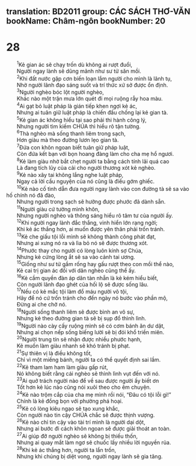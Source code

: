 translation: BD2011
group: CÁC SÁCH THƠ-VĂN
bookName: Châm-ngôn 
bookNumber: 20
-------

<div class="title"><h1>28</h1></div>
<span class="verse ch_28_1">  <sup>1</sup>Kẻ gian ác sẽ chạy trốn dù không ai rượt đuổi,<br/>  Người ngay lành sẽ dũng mãnh như sư tử săn mồi.<br/></span>
<span class="verse ch_28_2">  <sup>2</sup>Khi đất nước gặp cơn biến loạn lắm người cho mình là lãnh tụ,<br/>  Nhờ người lãnh đạo sáng suốt và trí thức xứ sở được ổn định.<br/></span>
<span class="verse ch_28_3">  <sup>3</sup>Người nghèo bóc lột người nghèo,<br/>  Khác nào một trận mưa lớn quét đi mọi ruộng rẫy hoa màu.<br/></span>
<span class="verse ch_28_4">  <sup>4</sup>Ai gạt bỏ luật pháp là gián tiếp khen ngợi kẻ ác,<br/>  Nhưng ai tuân giữ luật pháp là chiến đấu chống lại kẻ gian tà.<br/></span>
<span class="verse ch_28_5">  <sup>5</sup>Kẻ gian ác không hiểu tại sao phải thi hành công lý,<br/>  Nhưng người tìm kiếm CHÚA thì hiểu rõ tận tường.<br/></span>
<span class="verse ch_28_6">  <sup>6</sup>Thà nghèo mà sống thanh liêm trong sạch,<br/>  Hơn giàu mà theo đường lươn lẹo gian tà.<br/></span>
<span class="verse ch_28_7">  <sup>7</sup>Ðứa con khôn ngoan biết tuân giữ pháp luật,<br/>  Còn đứa kết bạn với bọn hoang đàng làm cho cha mẹ hổ ngươi.<br/></span>
<span class="verse ch_28_8">  <sup>8</sup>Kẻ làm giàu nhờ bắt chẹt người ta bằng cách tính lãi quá cao<br/>  Là đang tích lũy của cải cho người thương xót kẻ nghèo.<br/></span>
<span class="verse ch_28_9">  <sup>9</sup>Kẻ nào xây tai không lắng nghe luật pháp,<br/>  Ngay cả lời cầu nguyện của nó cũng là điều gớm ghiếc.<br/></span>
<span class="verse ch_28_10">  <sup>10</sup>Kẻ nào cố tình dẫn đưa người ngay lành vào con đường tà sẽ sa vào hố chính nó đã đào,<br/>  Nhưng người trong sạch sẽ hưởng được phước đã dành sẵn.<br/></span>
<span class="verse ch_28_11">  <sup>11</sup>Người giàu cứ tưởng mình khôn,<br/>  Nhưng người nghèo và thông sáng hiểu rõ tâm tư của người ấy.<br/></span>
<span class="verse ch_28_12">  <sup>12</sup>Khi người ngay lành đắc thắng, vinh hiển lớn rạng ngời;<br/>  Khi kẻ ác thắng hơn, ai muốn được yên thân phải trốn tránh.<br/></span>
<span class="verse ch_28_13">  <sup>13</sup>Kẻ che giấu tội lỗi mình sẽ không thành công phát đạt,<br/>  Nhưng ai xưng nó ra và lìa bỏ nó sẽ được thương xót.<br/></span>
<span class="verse ch_28_14">  <sup>14</sup>Phước thay cho người có lòng luôn kính sợ Chúa,<br/>  Nhưng kẻ cứng lòng ắt sẽ sa vào cảnh tai ương.<br/></span>
<span class="verse ch_28_15">  <sup>15</sup>Giống như sư tử gầm rống hay gấu rượt theo con mồi thể nào,<br/>  Kẻ cai trị gian ác đối với dân nghèo cũng thể ấy.<br/></span>
<span class="verse ch_28_16">  <sup>16</sup>Kẻ cầm quyền đàn áp dân tàn nhẫn là kẻ kém hiểu biết,<br/>  Còn người lãnh đạo ghét của hối lộ sẽ được sống lâu.<br/></span>
<span class="verse ch_28_17">  <sup>17</sup>Nếu có kẻ mắc tội làm đổ máu người vô tội,<br/>  Hãy để nó cứ trốn tránh cho đến ngày nó bước vào phần mộ,<br/>  Ðừng ai che chở nó.<br/></span>
<span class="verse ch_28_18">  <sup>18</sup>Người sống thanh liêm sẽ được bình an vô sự,<br/>  Nhưng kẻ theo đường gian tà sẽ bị sụp đổ thình lình.<br/></span>
<span class="verse ch_28_19">  <sup>19</sup>Người nào cày cấy ruộng mình sẽ có cơm bánh ăn dư dật,<br/>  Nhưng ai chọn nếp sống biếng lười sẽ bị đói khổ triền miên.<br/></span>
<span class="verse ch_28_20">  <sup>20</sup>Người trung tín sẽ nhận được nhiều phước hạnh,<br/>  Kẻ muốn làm giàu nhanh sẽ khó tránh bị phạt.<br/></span>
<span class="verse ch_28_21">  <sup>21</sup>Sự thiên vị là điều không tốt,<br/>  Chỉ vì một miếng bánh, người ta có thể quyết định sai lầm.<br/></span>
<span class="verse ch_28_22">  <sup>22</sup>Kẻ tham lam ham làm giàu gấp rút,<br/>  Nó không biết rằng cái nghèo sẽ thình lình vụt đến với nó.<br/></span>
<span class="verse ch_28_23">  <sup>23</sup>Ai quở trách người nào để về sau được người ấy biết ơn<br/>  Tốt hơn kẻ lúc nào cũng nói xuôi theo cho êm chuyện.<br/></span>
<span class="verse ch_28_24">  <sup>24</sup>Kẻ nào trộm cắp của cha mẹ mình rồi nói, “Ðâu có tội lỗi gì!”<br/>  Chính là kẻ đồng bọn với phường phá hoại.<br/></span>
<span class="verse ch_28_25">  <sup>25</sup>Kẻ có lòng kiêu ngạo sẽ tạo xung khắc,<br/>  Còn người nào tin cậy CHÚA chắc sẽ được thịnh vượng.<br/></span>
<span class="verse ch_28_26">  <sup>26</sup>Kẻ nào chỉ tin cậy vào tài trí mình là người dại dột,<br/>  Nhưng ai bước đi cách khôn ngoan sẽ được giải thoát an toàn.<br/></span>
<span class="verse ch_28_27">  <sup>27</sup>Ai giúp đỡ người nghèo sẽ không bị thiếu thốn,<br/>  Nhưng ai quay mắt làm ngơ sẽ chuốc lấy nhiều lời nguyền rủa.<br/></span>
<span class="verse ch_28_28">  <sup>28</sup>Khi kẻ ác thắng hơn, người ta lẩn trốn,<br/>  Nhưng khi chúng bị diệt vong, người ngay lành sẽ gia tăng.<br/></span>
